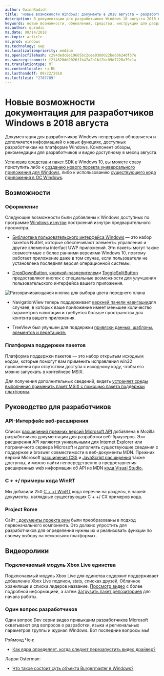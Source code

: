 ```yaml
---
author: QuinnRadich
title: 'Новые возможности Windows: документы в 2018 августа — разработка UWP приложений'
description: В документации для разработчиков Windows 10 августа 2018 были добавлены новые функции, видео, примеры и рекомендации для разработчиков.
keywords: новые возможности, обновления, средства, инструкции для разработчиков, Windows 10 августа
ms.author: quradic
ms.date: 08/14/2018
ms.topic: article
ms.prod: windows
ms.technology: uwp
ms.localizationpriority: medium
ms.openlocfilehash: c294dedc8e19605bc2cee0308022bed8624df57e
ms.sourcegitcommit: f2f4820dd2026f1b47a2b1bf2bc89d7220a79c1a
ms.translationtype: MT
ms.contentlocale: ru-RU
ms.lasthandoff: 08/22/2018
ms.locfileid: "2787789"
---
```

# <a name="whats-new-in-the-windows-developer-docs-in-august-2018"></a>Новые возможности документация для разработчиков Windows в 2018 августа

Документация для разработчиков Windows непрерывно обновляется и дополняется информацией о новых функциях, доступных разработчикам на платформе Windows. Компонент обзоры, рекомендации для разработчиков и видео доступному в месяц августа.

[Установив средства и пакет SDK](http://go.microsoft.com/fwlink/?LinkId=821431) в Windows 10, вы можете сразу приступить либо к [созданию нового проекта универсального приложения для Windows](../get-started/create-uwp-apps.md), либо к использованию [существующего кода приложения в ОС Windows](../porting/index.md).

## <a name="features"></a>Возможности

### <a name="design"></a>Оформление

Следующие возможности были добавлены к Windows доступных по программе [Windows изнутри](https://insider.windows.com/) построений изнутри предварительного просмотра.

* [Библиотека пользовательского интерфейса Windows](https://aka.ms/winui-docs) — это набор пакетов NuGet, которые обеспечивают элементы управления и другие элементы interfact UWP приложений. Эти пакеты могут также совместимые с более ранними версиями Windows 10, поэтому работает приложение даже в том случае, если пользователи не установлена последняя версия операционной системы.

* [DropDownButton](../design/controls-and-patterns/buttons.md#create-a-drop-down-button), [кнопкой-разделителем](../design/controls-and-patterns/buttons.md#create-a-split-button)и [ToggleSplitButton](../design/controls-and-patterns/buttons.md#create-a-toggle-split-button) предоставляют кнопок с специальные возможности для улучшения пользовательского интерфейса вашего приложения.

![Разворачивающаяся кнопка для выбора цвета переднего плана](../design/controls-and-patterns/images/split-button-rtb.png)

* NavigationView теперь поддерживает [верхней панели навигации](../design/controls-and-patterns/navigationview.md)для случаев, в которых ваше приложение имеет меньшее количество параметров навигации и требуется больше пространства для контента вашего приложения.

* TreeView был улучшен для поддержки [привязки данных, шаблоны, элементов и перетащите.](../design/controls-and-patterns/tree-view.md)

### <a name="package-support-framework"></a>Платформа поддержки пакетов

Платформа поддержки пакетов — это набор открытым исходным кодом, которые помогут вам применить исправления win32 приложения при отсутствии доступа к исходному коду, чтобы его можно запускать в контейнере MSIX.

Для получения дополнительных сведений, видеть [устраняет среды выполнения применить пакет MSIX с помощью пакета поддержки платформы](../porting/package-support-framework.md).

## <a name="developer-guidance"></a>Руководство для разработчиков

### <a name="web-api-extensions"></a>API-Интерфейс веб-расширения

Список [расширений прежних версий Microsoft API](https://developer.mozilla.org/docs/Web/API/Microsoft_API_extensions) добавлена в Mozilla разработчиков документации для разработки веб-браузеров. Эти расширения API являются уникальными для Internet Explorer или пограничного сервера Microsoft и дополнять существующие сведения о поддержке и broswer совместимости в веб-документы MDN. Прежних версий Microsoft [расширения CSS](https://developer.mozilla.org/docs/Web/CSS/Microsoft_Extensions) и [JavaScript расширения](https://developer.mozilla.org/docs/Web/JavaScript/Microsoft_JavaScript_extensions) также доступны, и можно найти непосредственно в предоставления расширенных web информации об API из MDN [кода Visual Studio.](https://code.visualstudio.com/updates/v1_25#_new-css-pseudo-selectors-and-pseudo-elements-from-mdn)

### <a name="cwinrt-code-examples"></a>C + +/ примеры кода WinRT

Мы добавили 250 [C + +/ WinRT](../cpp-and-winrt-apis/index.md) кода перечни на разделы, в нашей: документы, наглядные существующих C + +/ CX примеров кода.

### <a name="project-rome"></a>Project Rome

Сайт [: документы проекта рим](https://docs.microsoft.com/windows/project-rome/) были преобразованы в подход первоначального компонента. Это должно упростить для разработчиков для определения нужны их и реализовать функции по своему выбору на нескольких платформах.

## <a name="videos"></a>Видеоролики

### <a name="xbox-live-unity-plugin"></a>Подключаемый модуль Xbox Live единства

Подключаемый модуль Xbox Live для единства содержит поддерживает добавление Xbox Live подписи, stats, списках друзей, Облачное хранилище и списки лидеров название. [Просмотр видео](https://youtu.be/fVQZ-YgwNpY) с более подробной информацией, а затем [Загрузить пакет репозиториев](https://aka.ms/UnityPlugin) для начала работы.

### <a name="one-dev-question"></a>Один вопрос разработчиков

Один вопрос Dev серии видео привыкшим разработчиков Microsoft охватывают ряд вопросов о разработки, языка и региональных параметров группы и журнал Windows. Вот последние вопросы мы!

Рэймонд Чен:

* [Как ядра определяет, когда следует перезапустить видео драйвер?](https://youtu.be/3SNAdyO1l5c)

Ларри Osterman:

* [Что такое состоит суть объекта Burgermaster в Windows?](https://youtu.be/0TDSbyAIvX0)
